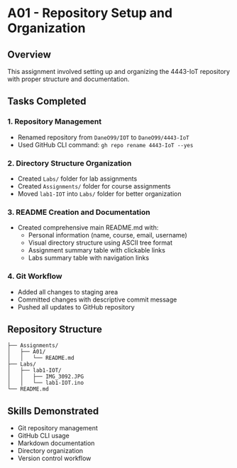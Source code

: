 # A01 - Repository Setup and Organization

## Overview
This assignment involved setting up and organizing the 4443-IoT repository with proper structure and documentation.

## Tasks Completed

### 1. Repository Management
- Renamed repository from `DaneO99/IOT` to `DaneO99/4443-IoT`
- Used GitHub CLI command: `gh repo rename 4443-IoT --yes`

### 2. Directory Structure Organization
- Created `Labs/` folder for lab assignments
- Created `Assignments/` folder for course assignments
- Moved `lab1-IOT` into `Labs/` folder for better organization

### 3. README Creation and Documentation
- Created comprehensive main README.md with:
  - Personal information (name, course, email, username)
  - Visual directory structure using ASCII tree format
  - Assignment summary table with clickable links
  - Labs summary table with navigation links

### 4. Git Workflow
- Added all changes to staging area
- Committed changes with descriptive commit message
- Pushed all updates to GitHub repository

## Repository Structure
```
├── Assignments/
│   ├── A01/
│   │   └── README.md
├── Labs/
│   ├── lab1-IOT/
│   │   ├── IMG_3092.JPG
│   │   └── lab1-IOT.ino
└── README.md
```

## Skills Demonstrated
- Git repository management
- GitHub CLI usage
- Markdown documentation
- Directory organization
- Version control workflow
